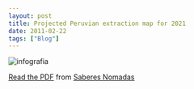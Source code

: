 ```yaml
---
layout: post
title: Projected Peruvian extraction map for 2021
date: 2011-02-22
tags: ["Blog"]
---
```


![](Screen-shot-2011-02-22-at-9.24.35-AM.png "infografia")

[Read the PDF](http://unterbahn.com/wp-content/uploads/2011/02/infografia-inversiones-amazonia-23-febrero.pdf) from [Saberes Nomadas](http://nomadas.ourproject.org/?p=421)